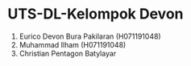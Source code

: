 # UTS-DL-Kelompok Devon
1. Eurico Devon Bura Pakilaran (H071191048)
2. Muhammad Ilham (H071191048)
3. Christian Pentagon Batylayar
